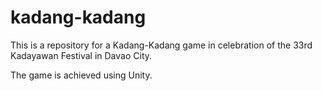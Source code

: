# kadang-kadang
This is a repository for a Kadang-Kadang game in celebration of the 33rd Kadayawan Festival in Davao City.

The game is achieved using Unity.
